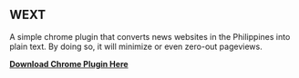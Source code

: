 
**WEXT**
-------------------
A simple chrome plugin that converts news websites in the Philippines into plain text. By doing so, it will minimize or even zero-out pageviews.

**[Download Chrome Plugin Here](https://github.com/omarusman/dont_be_biased/raw/master/dont_be_biased.crx)**















































































































